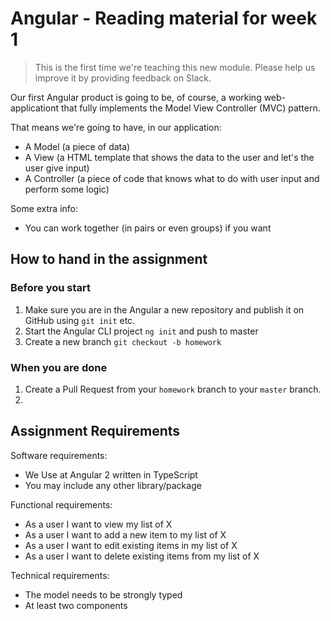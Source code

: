 # Angular - Reading material for week 1

> This is the first time we're teaching this new module. Please help us improve it by providing feedback on Slack.

Our first Angular product is going to be, of course, a working web-applicationt that fully implements the Model View Controller (MVC) pattern.

That means we're going to have, in our application:
 - A Model (a piece of data)
 - A View (a HTML template that shows the data to the user and let's the user give input)
 - A Controller (a piece of code that knows what to do with user input and perform some logic)

Some extra info:
- You can work together (in pairs or even groups) if you want

## How to hand in the assignment
### Before you start
1) Make sure you are in the Angular a new repository and publish it on GitHub using `git init` etc.
2) Start the Angular CLI project `ng init` and push to master
3) Create a new branch `git checkout -b homework`

### When you are done
1) Create a Pull Request from your `homework` branch to your `master` branch.
2) 

## Assignment Requirements
Software requirements:
- We Use at Angular 2 written in TypeScript
- You may include any other library/package

Functional requirements:
- As a user I want to view my list of X
- As a user I want to add a new item to my list of X
- As a user I want to edit existing items in my list of X
- As a user I want to delete existing items from my list of X

Technical requirements:
- The model needs to be strongly typed
- At least two components